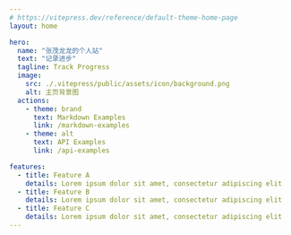 ```yaml
---
# https://vitepress.dev/reference/default-theme-home-page
layout: home

hero:
  name: "张茂龙龙的个人站"
  text: "记录进步"
  tagline: Track Progress
  image:
    src: ./.vitepress/public/assets/icon/background.png
    alt: 主页背景图
  actions:
    - theme: brand
      text: Markdown Examples
      link: /markdown-examples
    - theme: alt
      text: API Examples
      link: /api-examples

features:
  - title: Feature A
    details: Lorem ipsum dolor sit amet, consectetur adipiscing elit
  - title: Feature B
    details: Lorem ipsum dolor sit amet, consectetur adipiscing elit
  - title: Feature C
    details: Lorem ipsum dolor sit amet, consectetur adipiscing elit
---
```


